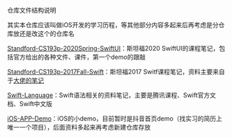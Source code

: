 仓库文件结构说明

其实本仓库应该叫做iOS开发的学习历程，等其他部分内容多起来后再考虑是分仓库放还是改这个的仓库名

[Standford-CS193p-2020Spring-SwiftUI](https://github.com/Sophia-fez/Standford-CS193p-2020Spring-SwiftUI/tree/master/Standford-CS193p-2020Spring-SwiftUI)：斯坦福2020 SwiftUI的课程笔记，包括官方给出的各种文件、课件，第一个demo的跟敲

[Standford-CS193p-2017Fall-Swift](https://github.com/Sophia-fez/Standford-CS193p-2020Spring-SwiftUI/tree/master/Standford-CS193p-2017Fall-Swift)：斯坦福2017 Switf课程笔记，资料主要来自于[大佬的笔记](https://github.com/Sophia-fez/Standford-CS193p-2017Fall-Swift)

[Swift-Language](https://github.com/Sophia-fez/Standford-CS193p-2020Spring-SwiftUI/tree/master/Switf-Language)：Swift语法相关的资料笔记，主要是腾讯课程、Swift官方文档、Swift中文版

[iOS-APP-Demo](https://github.com/Sophia-fez/Standford-CS193p-2020Spring-SwiftUI/tree/master/iOS-APP-Demo)：iOS的小demo，目前暂时是抖音首页demo（找实习的简历上唯一一个项目），后面资料多起来再考虑新建仓库存放

